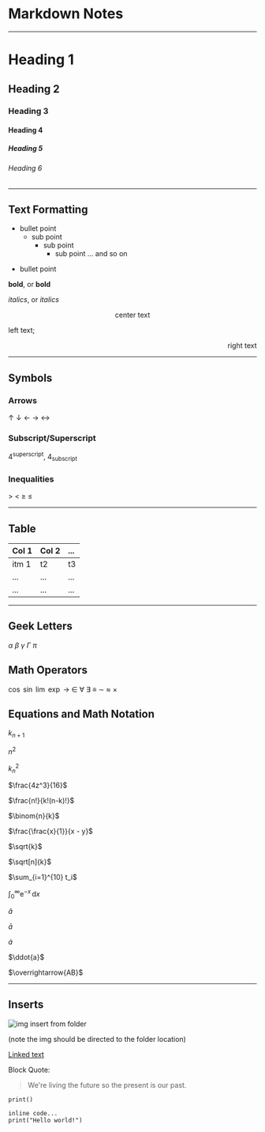 # Markdown Notes
--------------------------------
# Heading 1
## Heading 2
### Heading 3
#### Heading 4
##### Heading 5
###### Heading 6
--------------------------------------
## Text Formatting
* bullet point
    * sub point
        * sub point
            * sub point ... and so on
- bullet point

**bold**, or __bold__

*italics*, or _italics_
<p style="text-align: center;">center text</p>
<p style="text-align: left;">left text;</p>
<p style="text-align: right;">right text</p>

---------------------------------
## Symbols

### Arrows

&uarr;  &darr;  &larr;  &rarr; &harr;

### Subscript/Superscript
4<sup>superscript</sup>, 4<sub>subscript</sub>

### Inequalities

$\gt$ $\lt$ $\ge$ $\le$

--------------------------------------
## Table
| Col 1| Col 2| ... |
|:-----|:-----|:----|
|itm 1| t2| t3|
|...|...|...|
|...|...|...|

--------------------------------------

## Geek Letters
$\alpha$
$\beta$
$\gamma$
$\Gamma$
$\pi$

## Math Operators

$\cos$
$\sin$
$\lim$ 
$\exp$
$\to$
$\in$
$\forall$
$\exists$
$\equiv$
$\sim$
$\approx$
$\times$

## Equations and Math Notation

$k_{n+1}$

$n^2$

$k_n^2$

$\frac{4z^3}{16}$

$\frac{n!}{k!(n-k)!}$

$\binom{n}{k}$

$\frac{\frac{x}{1}}{x - y}$

$\sqrt{k}$

$\sqrt[n]{k}$

$\sum_{i=1}^{10} t_i$

$\int_0^\infty \mathrm{e}^{-x}\,\mathrm{d}x$


$\hat{a}$
 
$\bar{a}$
 
$\dot{a}$
  
$\ddot{a}$
 
$\overrightarrow{AB}$

-----------------------------------------
## Inserts

![img insert from folder](unkown.png)

(note the img should be directed to the folder location)

[Linked text](http://github.com)

Block Quote:
> We're living the future so
> the present is our past.

`print()`

```
inline code...
print("Hello world!")
````
